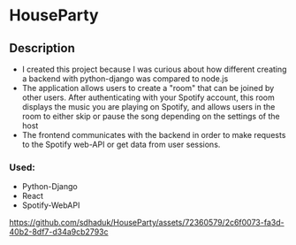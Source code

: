 # HouseParty

## Description
* I created this project because I was curious about how different creating a backend with python-django was compared to node.js
* The application allows users to create a "room" that can be joined by other users. After authenticating with your Spotify account,
  this room displays the music you are playing on Spotify, and allows users in the room to either skip or pause the song depending on the
  settings of the host
* The frontend communicates with the backend in order to make requests to the Spotify web-API or get data from user sessions.

### Used:
* Python-Django
* React
* Spotify-WebAPI



https://github.com/sdhaduk/HouseParty/assets/72360579/2c6f0073-fa3d-40b2-8df7-d34a9cb2793c

